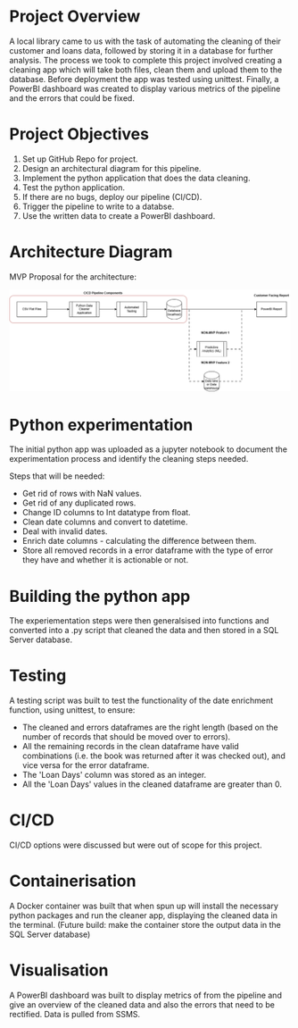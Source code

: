 # Project Overview
A local library came to us with the task of automating the cleaning of their customer and loans data, followed by storing it in a database for further analysis. The process we took to complete this project involved creating a cleaning app which will take both files, clean  them and upload them to the database. Before deployment the app was tested using unittest. Finally, a PowerBI dashboard was created to display various metrics of the pipeline and the errors that could be fixed.

# Project Objectives

1. Set up GitHub Repo for project.
2. Design an architectural diagram for this pipeline.
3. Implement the python application that does the data cleaning.
4. Test the python application.
5. If there are no bugs, deploy our pipeline (CI/CD).
6. Trigger the pipeline to write to a databse.
7. Use the written data to create a PowerBI dashboard.

# Architecture Diagram

MVP Proposal for the architecture:

![Image](POC_architecture.drawio.png)

# Python experimentation

The initial python app was uploaded as a jupyter notebook to document the experimentation process and identify the cleaning steps needed.

Steps that will be needed:
- Get rid of rows with NaN values.
- Get rid of any duplicated rows.
- Change ID columns to Int datatype from float.
- Clean date columns and convert to datetime.
- Deal with invalid dates.
- Enrich date columns - calculating the difference between them.
- Store all removed records in a error dataframe with the type of error they have and whether it is actionable or not.

# Building the python app

The experiementation steps were then generalsised into functions and converted into a .py script that cleaned the data and then stored in a SQL Server database.

# Testing
 
A testing script was built to test the functionality of the date enrichment function, using unittest, to ensure:

- The cleaned and errors dataframes are the right length (based on the number of records that should be moved over to errors).
- All the remaining records in the clean dataframe have valid combinations (i.e. the book was returned after it was checked out), and vice versa for the error dataframe.
- The 'Loan Days' column was stored as an integer.
- All the 'Loan Days' values in the cleaned dataframe are greater than 0.

# CI/CD

CI/CD options were discussed but were out of scope for this project.

# Containerisation 

A Docker container was built that when spun up will install the necessary python packages and run the cleaner app, displaying the cleaned data in the terminal. (Future build: make the container store the output data in the SQL Server database)

# Visualisation

A PowerBI dashboard was built to display metrics of from the pipeline and give an overview of the cleaned data and also the errors that need to be rectified. Data is pulled from SSMS.